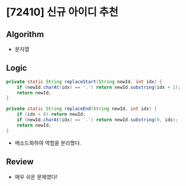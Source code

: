 # [72410] 신규 아이디 추천

## Algorithm
- 문자열

## Logic

```java
private static String replaceStart(String newId, int idx) {
    if (newId.charAt(idx) == '.') return newId.substring(idx + 1);
    return newId;
}

private static String replaceEnd(String newId, int idx) {
    if (idx < 0) return newId;
    if (newId.charAt(idx) == '.') return newId.substring(0, idx);
    return newId;
}
```
- 메소드화하여 역할을 분리했다.

## Review
- 매우 쉬운 문제였다!